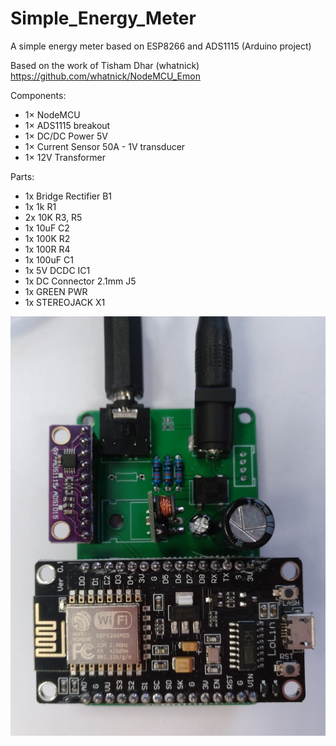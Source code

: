 # Simple_Energy_Meter
A simple energy meter based on ESP8266 and ADS1115 (Arduino project)

Based on the work of Tisham Dhar (whatnick) https://github.com/whatnick/NodeMCU_Emon

Components:
* 1× NodeMCU
* 1× ADS1115 breakout
* 1× DC/DC Power 5V
* 1× Current Sensor 50A - 1V transducer
* 1× 12V Transformer

Parts:
* 1x Bridge Rectifier B1
* 1x 1k R1
* 2x 10K R3, R5
* 1x 10uF C2
* 1x 100K R2
* 1x 100R R4
* 1x 100uF C1
* 1x 5V DCDC IC1
* 1x DC Connector 2.1mm J5
* 1x GREEN PWR
* 1x STEREOJACK X1

![Photo of Simple Energy Meter](/Simple_Energy_Meter.jpg)
